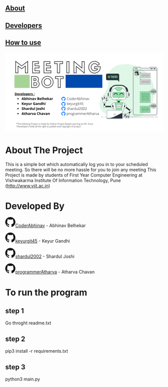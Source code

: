 

## [About](#about-the-project)

## [Developers](#developed-by)

## [How to use](#to-run-the-program)

![meeting bot](files/Meeting.png)

# About The Project
This is a simple bot which automatically log you in to your scheduled 
meeting. So there will be no more hassle for you to join any meeting
This Project is made by students of First Year Computer Engineering at
Vishwakarma Institute Of Information Technology, Pune
(http://www.viit.ac.in)

# Developed By 
![Github/](files/GitHub-Mark-32px.png)[CoderAbhinav](https://github.com/CoderAbhinav) - Abhinav Belhekar

![Github/](files/GitHub-Mark-32px.png)[keyurgit45](https://github.com/keyurgit45) - Keyur Gandhi

![Github/](files/GitHub-Mark-32px.png)[shardul2002](https://github.com/shardul2002) - Shardul Joshi

![Github](files/GitHub-Mark-32px.png)[programmerAtharva](https://github.com/programmerAtharva) - Atharva Chavan


# To run the program 
## step 1
Go throght readme.txt
## step 2
pip3 install -r requirements.txt
## step 3
python3 main.py

